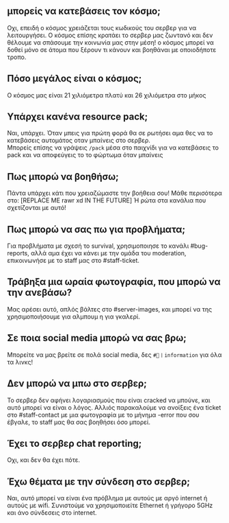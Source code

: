 ## **μπορείς να κατεβάσεις τον κόσμο;**
Οχι, επειδή ο κόσμος χρειάζεται τους κωδικούς του σερβερ για να λειτουργήσει. Ο
κόσμος επίσης κρατάει το σερβερ μας ζωντανό και δεν θέλουμε να σπάσουμε την
κοινωνία μας στην μέση! ο κόσμος μπορεί να δοθεί μόνο σε άτομα που ξέρουν τι
κάνουν και βοηθάναι με οποιοδήποτε τροπο.

## **Πόσο μεγάλος είναι ο κόσμος;**
Ο κόσμος μας είναι 21 χιλιόμετρα πλατύ και 26 χιλιόμετρα στο μήκος

## **Υπάρχει κανένα resource pack;**
Ναι, υπάρχει. Όταν μπεις για πρώτη φορά θα σε ρωτήσει αμα θες να το κατεβάσεις
αυτομάτος οταν μπαίνεις στο σερβερ.\
Μπορείς επίσης να γράψεις `/pack` μέσα στο παιχνίδι για να κατεβάσεις το pack
και να αποφεύγεις το το φώρτωμα όταν μπαίνεις

## **Πως μπορώ να βοηθήσω;**
Πάντα υπάρχει κάτι που χρειαζώμαστε την βοήθεια σου! Μάθε περισότερα στο:
[REPLACE ME rawr xd IN THE FUTURE] Ή ρώτα στα κανάλια που σχετίζονται με αυτό!

## **Πως μπορώ να σας πω για προβλήματα;**
Για προβλήματα με σχεσή το survival, χρησιμοποιησε το κανάλι ⁠#bug-reports, αλλά
αμα έχει να κάνει με την ομάδα του moderation, \
επικοινωνήσε με το staff μας στο #staff-ticket.

## **Τράβηξα μια ωραία φωτογραφία, που μπορώ να την ανεβάσω?**
Μας αρέσει αυτό, απλός βάλτες στο #server-images, και μπορεί να της
χρησιμοποιήσουμε για αλμπουμ η για γκαλερί.

## **Σε ποια social media μπορώ να σας βρω;**
Μπορείτε να μας βρείτε σε πολά social media, δες `#📌〡information` για όλα τα
λινκς!

## **Δεν μπορώ να μπω στο σερβερ;**
Το σερβερ δεν αφήνει λογαριασμούς που είναι cracked να μπούνε, και αυτό μπορεί
να είναι ο λόγος. Αλλιός παρακαλούμε να ανοίξεις ένα ticket στο #staff-contact
με μια φωτογραφία με το μήνημα -error που σου έβγαλε, το staff μας θα σας
βοηθήσει όσο μπορεί.

## **Έχει το σερβερ chat reporting;**
Οχι, και δεν θα έχει πότε.

## **Έχω θέματα με την σύνδεση στο σερβερ;**
Ναι, αυτό μπορεί να είναι ένα πρόβλημα με αυτούς με αργό internet ή αυτούς με
wifi. Συνιστούμε να χρησιμοποιείτε Ethernet ή γρήγορο 5GHz και άνο σύνδεσεις στο
internet.
